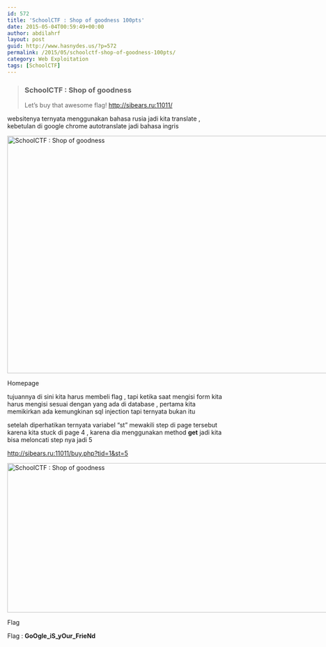 ```yaml
---
id: 572
title: 'SchoolCTF : Shop of goodness 100pts'
date: 2015-05-04T00:59:49+00:00
author: abdilahrf
layout: post
guid: http://www.hasnydes.us/?p=572
permalink: /2015/05/schoolctf-shop-of-goodness-100pts/
category: Web Exploitation
tags: [SchoolCTF]
---
```

> ### SchoolCTF : Shop of goodness
> 
> Let&#8217;s buy that awesome flag! http://sibears.ru:11011/

<!--more-->

websitenya ternyata menggunakan bahasa rusia jadi kita translate , kebetulan di google chrome autotranslate jadi bahasa ingris

<div id="attachment_573" style="width: 1009px" class="wp-caption aligncenter">
  <a href="http://abdilahrf.me/images/2015/05/home.png"><img class="size-full wp-image-573" src="http://abdilahrf.me/images/2015/05/home.png" alt="SchoolCTF : Shop of goodness" width="999" height="545" /></a>
  
  <p class="wp-caption-text">
    Homepage
  </p>
</div>

tujuannya di sini kita harus membeli flag , tapi ketika saat mengisi form kita harus mengisi sesuai dengan yang ada di database , pertama kita memikirkan ada kemungkinan sql injection tapi ternyata bukan itu

setelah diperhatikan ternyata variabel &#8220;st&#8221; mewakili step di page tersebut karena kita stuck di page 4 , karena dia menggunakan method **get** jadi kita bisa meloncati step nya jadi 5

http://sibears.ru:11011/buy.php?tid=1&st=5

<div id="attachment_574" style="width: 1007px" class="wp-caption aligncenter">
  <a href="http://abdilahrf.me/images/2015/05/flag5.png"><img class="size-full wp-image-574" src="http://abdilahrf.me/images/2015/05/flag5.png" alt="SchoolCTF : Shop of goodness" width="997" height="343" /></a>
  
  <p class="wp-caption-text">
    Flag
  </p>
</div>

Flag : **GoOgle\_iS\_yOur_FrieNd**